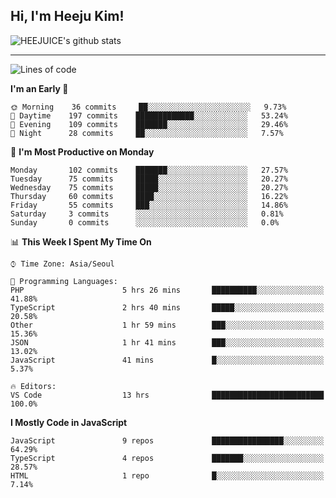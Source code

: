 ## Hi, I'm Heeju Kim!

![HEEJUICE's github stats](https://github-readme-stats.vercel.app/api?username=HEEJUICE&show_icons=true)

---
<!--START_SECTION:waka-->
![Lines of code](https://img.shields.io/badge/From%20Hello%20World%20I%27ve%20Written-9.8%20million%20lines%20of%20code-blue)

**I'm an Early 🐤** 

```text
🌞 Morning    36 commits     ██░░░░░░░░░░░░░░░░░░░░░░░   9.73% 
🌆 Daytime    197 commits    █████████████░░░░░░░░░░░░   53.24% 
🌃 Evening    109 commits    ███████░░░░░░░░░░░░░░░░░░   29.46% 
🌙 Night      28 commits     ██░░░░░░░░░░░░░░░░░░░░░░░   7.57%

```
📅 **I'm Most Productive on Monday** 

```text
Monday       102 commits    ███████░░░░░░░░░░░░░░░░░░   27.57% 
Tuesday      75 commits     █████░░░░░░░░░░░░░░░░░░░░   20.27% 
Wednesday    75 commits     █████░░░░░░░░░░░░░░░░░░░░   20.27% 
Thursday     60 commits     ████░░░░░░░░░░░░░░░░░░░░░   16.22% 
Friday       55 commits     ███░░░░░░░░░░░░░░░░░░░░░░   14.86% 
Saturday     3 commits      ░░░░░░░░░░░░░░░░░░░░░░░░░   0.81% 
Sunday       0 commits      ░░░░░░░░░░░░░░░░░░░░░░░░░   0.0%

```


📊 **This Week I Spent My Time On** 

```text
⌚︎ Time Zone: Asia/Seoul

💬 Programming Languages: 
PHP                      5 hrs 26 mins       ██████████░░░░░░░░░░░░░░░   41.88% 
TypeScript               2 hrs 40 mins       █████░░░░░░░░░░░░░░░░░░░░   20.58% 
Other                    1 hr 59 mins        ███░░░░░░░░░░░░░░░░░░░░░░   15.36% 
JSON                     1 hr 41 mins        ███░░░░░░░░░░░░░░░░░░░░░░   13.02% 
JavaScript               41 mins             █░░░░░░░░░░░░░░░░░░░░░░░░   5.37%

🔥 Editors: 
VS Code                  13 hrs              █████████████████████████   100.0%

```

**I Mostly Code in JavaScript** 

```text
JavaScript               9 repos             ████████████████░░░░░░░░░   64.29% 
TypeScript               4 repos             ███████░░░░░░░░░░░░░░░░░░   28.57% 
HTML                     1 repo              █░░░░░░░░░░░░░░░░░░░░░░░░   7.14%

```



<!--END_SECTION:waka-->
